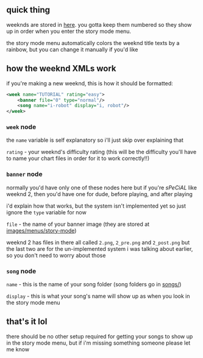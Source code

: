 ## quick thing
weeknds are stored in [here](../../data/weeknds/).
you gotta keep them numbered so they show up in order when you enter the story mode menu.

the story mode menu automatically colors the weeknd title texts by a rainbow, but you can change it manually if you'd like

## how the weeknd XMLs work
if you're making a new weeknd, this is how it should be formatted:
```xml
<week name="TUTORIAL" rating="easy">
	<banner file="0" type="normal"/>
	<song name="i-robot" display="i, robot"/>
</week>
```

### `week` node
the `name` variable is self explanatory so i'll just skip over explaining that

`rating` - your weeknd's difficulty rating (this will be the difficulty you'll have to name your chart files in order for it to work correctly!!)

### `banner` node
normally you'd have only one of these nodes here but if you're *sPeCiAL* like weeknd 2, then you'd have one for dude, before playing, and after playing

i'd explain how that works, but the system isn't implemented yet so just ignore the `type` variable for now

`file` - the name of your banner image (they are stored at [images/menus/story-mode](../../images/menus/story-mode/))

weeknd 2 has files in there all called `2.png`, `2_pre.png` and `2_post.png` but the last two are for the un-implemented system i was talking about earlier, so you don't need to worry about those

### `song` node
`name` - this is the name of your song folder (song folders go in [songs/](../../songs/))

`display` - this is what your song's name will show up as when you look in the story mode menu

## that's it lol
there should be no other setup required for getting your songs to show up in the story mode menu, but if i'm missing something someone please let me know